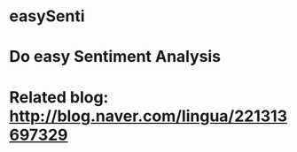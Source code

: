 # easySenti
# Do easy Sentiment Analysis
# Related blog: http://blog.naver.com/lingua/221313697329

